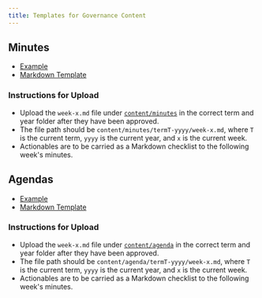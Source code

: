 ```yaml
---
title: Templates for Governance Content
---
```


## Minutes

- [Example](/templates/minutes/)
- [Markdown Template](https://github.com/noiseatunsw/governance/tree/main/content/templates/minutes.md)

### Instructions for Upload

- Upload the `week-x.md` file under [`content/minutes`](https://github.com/noiseatunsw/governance/tree/main/content/minutes) in the correct term and year folder after they have been approved.
- The file path should be `content/minutes/termT-yyyy/week-x.md`, where `T` is the current term, `yyyy` is the current year, and `x` is the current week.
- Actionables are to be carried as a Markdown checklist to the following week's minutes.

## Agendas

- [Example](/templates/agenda/)
- [Markdown Template](https://github.com/noiseatunsw/governance/tree/main/content/templates/agenda.md)

### Instructions for Upload

- Upload the `week-x.md` file under [`content/agenda`](https://github.com/noiseatunsw/governance/tree/main/content/agenda) in the correct term and year folder after they have been approved.
- The file path should be `content/agenda/termT-yyyy/week-x.md`, where `T` is the current term, `yyyy` is the current year, and `x` is the current week.
- Actionables are to be carried as a Markdown checklist to the following week's minutes.